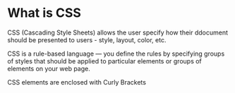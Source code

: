 # What is CSS

CSS (Cascading Style Sheets) allows the user specify how their ddocument should be presented to users - style, layout, color, etc.

CSS is a rule-based language — you define the rules by specifying groups of styles that should be applied to particular elements or groups of elements on your web page.

CSS elements are enclosed with Curly Brackets
